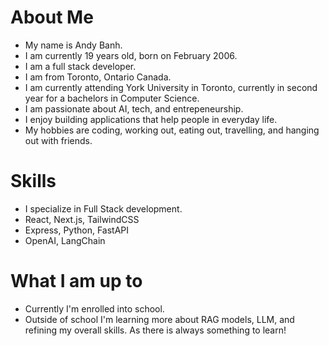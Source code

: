 # About Me
- My name is Andy Banh.
- I am currently 19 years old, born on February 2006.
- I am a full stack developer.
- I am from Toronto, Ontario Canada.
- I am currently attending York University in Toronto, currently in second year for a bachelors in Computer Science.
- I am passionate about AI, tech, and entrepeneurship. 
- I enjoy building applications that help people in everyday life.
- My hobbies are coding, working out, eating out, travelling, and hanging out with friends.

# Skills
- I specialize in Full Stack development.
- React, Next.js, TailwindCSS
- Express, Python, FastAPI
- OpenAI, LangChain

# What I am up to 
- Currently I'm enrolled into school.
- Outside of school I'm learning more about RAG models, LLM, and refining my overall skills. As there is always something to learn!


